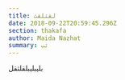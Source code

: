 ```yaml
---
title: لقثلقث
date: 2018-09-22T20:59:45.296Z
section: thakafa
author: Maida Nazhat
summary: ثب
---
```

بليبليبلقلثقل
